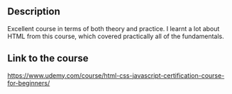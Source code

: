  ## Description 
Excellent course in terms of both theory and practice. I learnt a lot about HTML from this course, which covered practically all of the fundamentals. 
 ## Link to the course 
https://www.udemy.com/course/html-css-javascript-certification-course-for-beginners/
